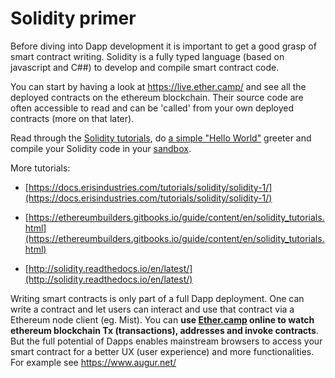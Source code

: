 # Solidity primer

Before diving into Dapp development it is important to get a good grasp of smart contract writing. Solidity is a fully typed language (based on javascript and C##) to develop and compile smart contract code.

You can start by having a look at https://live.ether.camp/ and see all the deployed contracts on the ethereum blockchain. Their source code are often accessible to read and can be 'called' from your own deployed contracts (more on that later).

Read through the [Solidity tutorials](https://ethereumbuilders.gitbooks.io/guide/content/en/solidity_tutorials.html), do [a simple "Hello World"](https://ethereum.org/greeter) greeter and compile your Solidity code in your [sandbox](https://nogo10.gitbooks.io/ether-camp-live-studio-primer/content/sandbox_features.html).

More tutorials:

* [https://docs.erisindustries.com/tutorials/solidity/solidity-1/](https://docs.erisindustries.com/tutorials/solidity/solidity-1/)

* [https://ethereumbuilders.gitbooks.io/guide/content/en/solidity_tutorials.html](https://ethereumbuilders.gitbooks.io/guide/content/en/solidity_tutorials.html)

* [http://solidity.readthedocs.io/en/latest/](http://solidity.readthedocs.io/en/latest/)


Writing smart contracts is only part of a full Dapp deployment. One can write a contract and let users can interact and use that contract via a Ethereum node client (eg. Mist). You can **use [Ether.camp](https://live.ether.camp/contracts) online to watch ethereum blockchain Tx (transactions), addresses and invoke contracts**. But the full potential of Dapps enables mainstream browsers to access your smart contract for a better UX (user experience) and more functionalities. For example see https://www.augur.net/ 




